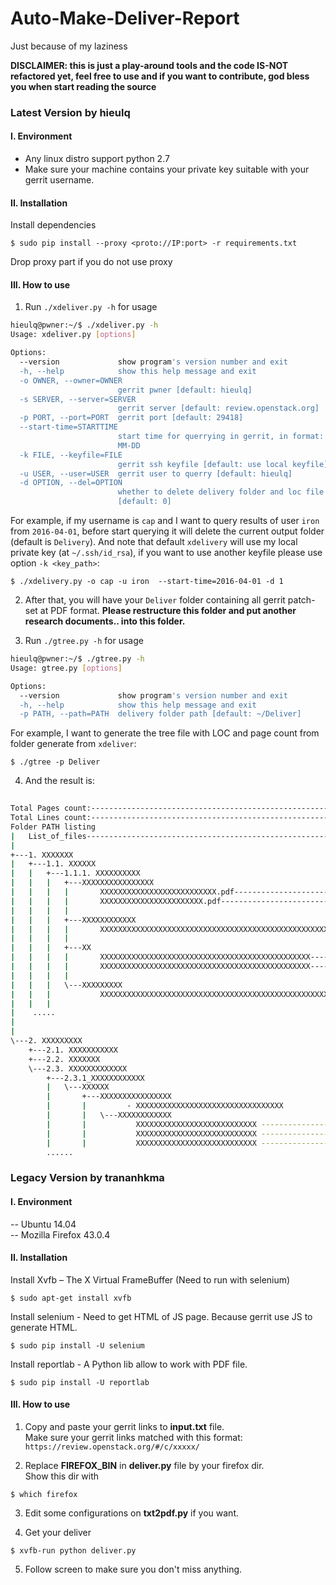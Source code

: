 # Auto-Make-Deliver-Report
Just because of my laziness

**DISCLAIMER: this is just a play-around tools and the code IS-NOT refactored yet, feel free to use and if you want to contribute, god bless you when start reading the source**


### Latest Version by hieulq
#### I. Environment
- Any linux distro support python 2.7
- Make sure your machine contains your private key suitable with your gerrit username.

#### II. Installation
Install dependencies

  `$ sudo pip install --proxy <proto://IP:port> -r requirements.txt`

Drop proxy part if you do not use proxy


#### III. How to use
1. Run `./xdeliver.py -h` for usage

```bash
hieulq@pwner:~/$ ./xdeliver.py -h
Usage: xdeliver.py [options]

Options:
  --version             show program's version number and exit
  -h, --help            show this help message and exit
  -o OWNER, --owner=OWNER
                        gerrit pwner [default: hieulq]
  -s SERVER, --server=SERVER
                        gerrit server [default: review.openstack.org]
  -p PORT, --port=PORT  gerrit port [default: 29418]
  --start-time=STARTTIME
                        start time for querrying in gerrit, in format: YYYY-
                        MM-DD
  -k FILE, --keyfile=FILE
                        gerrit ssh keyfile [default: use local keyfile]
  -u USER, --user=USER  gerrit user to querry [default: hieulq]
  -d OPTION, --del=OPTION
                        whether to delete delivery folder and loc file
                        [default: 0]
```

For example, if my username is `cap` and I want to query results of user `iron` from `2016-04-01`, before start querying it will delete the current output folder (default is `Delivery`). And note that default `xdelivery` will use my local private key (at `~/.ssh/id_rsa`), if you want to use another keyfile please use option `-k <key_path>`:

   `$ ./xdelivery.py -o cap -u iron  --start-time=2016-04-01 -d 1`

2. After that, you will have your `Deliver` folder containing all gerrit patch-set at PDF format. **Please restructure this folder and put another research documents.. into this folder.**

3. Run `./gtree.py -h` for usage

```bash
hieulq@pwner:~/$ ./gtree.py -h
Usage: gtree.py [options]

Options:
  --version             show program's version number and exit
  -h, --help            show this help message and exit
  -p PATH, --path=PATH  delivery folder path [default: ~/Deliver]

```

For example, I want to generate the tree file with LOC and page count from folder generate from `xdeliver`:
   
   `$ ./gtree -p Deliver`

4. And the result is:

```bash
                                                                                  [Page count (for documents)]       [Line count (for source code)]
Total Pages count:--------------------------------------------------------------------------435 pages
Total Lines count:-------------------------------------------------------------------------------------------------21594 insertion(+), 10609 deletions(-)
Folder PATH listing
|   List_of_files---------------------------------------------------------------------------38
|   
+---1. XXXXXXX
|   +---1.1. XXXXXX
|   |   +---1.1.1. XXXXXXXXXX
|   |   |   +---XXXXXXXXXXXXXXXX
|   |   |   |       XXXXXXXXXXXXXXXXXXXXXXXXXX.pdf------------------------------------------16
|   |   |   |       XXXXXXXXXXXXXXXXXXXXXXX.pdf---------------------------------------------20
|   |   |   |       
|   |   |   +---XXXXXXXXXXXX
|   |   |   |       XXXXXXXXXXXXXXXXXXXXXXXXXXXXXXXXXXXXXXXXXXXXXXXXXXXXXXXXXXXXXX----------1
|   |   |   |       
|   |   |   +---XX
|   |   |   |       XXXXXXXXXXXXXXXXXXXXXXXXXXXXXXXXXXXXXXXXXXXXXXX-------------------------21
|   |   |   |       XXXXXXXXXXXXXXXXXXXXXXXXXXXXXXXXXXXXXXXXXXXXXXX-------------------------20
|   |   |   |       
|   |   |   \---XXXXXXXXX
|   |   |           XXXXXXXXXXXXXXXXXXXXXXXXXXXXXXXXXXXXXXXXXXXXXXXXXXXX--------------------15
|   |   |  
|    .....
|
|       
\---2. XXXXXXXXX
    +---2.1. XXXXXXXXXXX
    +---2.2. XXXXXXX
    \---2.3. XXXXXXXXXXXXX
        +---2.3.1_XXXXXXXXXXXX
        |   \---XXXXXX
        |       +---XXXXXXXXXXXXXXXX
        |       |         - XXXXXXXXXXXXXXXXXXXXXXXXXXXXXXXXX
        |       |   \---XXXXXXXXXXXX
        |       |           XXXXXXXXXXXXXXXXXXXXXXXXXXX ------------------------------------------------------------58 insertions(+), 28 deletions(-)
        |       |           XXXXXXXXXXXXXXXXXXXXXXXXXXX ------------------------------------------------------------57 insertions(+), 28 deletions(-)
        |       |           XXXXXXXXXXXXXXXXXXXXXXXXXXX ------------------------------------------------------------62 insertions(+), 28 deletions(-)
        ......
```

### Legacy Version by trananhkma
#### I. Environment
-- Ubuntu 14.04 <br>
-- Mozilla Firefox 43.0.4

#### II. Installation
Install Xvfb – The X Virtual FrameBuffer (Need to run with selenium)

  `$ sudo apt-get install xvfb`

Install selenium - Need to get HTML of JS page. Because gerrit use JS to generate HTML.

  `$ sudo pip install -U selenium`

Install reportlab - A Python lib allow to work with PDF file.

  `$ sudo pip install -U reportlab`


#### III. How to use
1. Copy and paste your gerrit links to <b>input.txt</b> file. <br>
Make sure your gerrit links matched with this format:
  `https://review.openstack.org/#/c/xxxxx/`

2. Replace <b>FIREFOX_BIN</b> in <b>deliver.py</b> file by your firefox dir. <br>
Show this dir with

  `$ which firefox`

3. Edit some configurations on <b>txt2pdf.py</b> if you want.

4. Get your deliver

  `$ xvfb-run python deliver.py`

5. Follow screen to make sure you don't miss anything.
